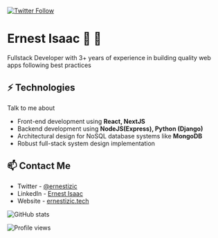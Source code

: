 
<p>
  <a href="https://twitter.com/ernestizic">
    <img alt="Twitter Follow" src="https://img.shields.io/twitter/follow/ernestizic?style=for-the-badge">
  </a>
</p>

# Ernest Isaac 🧐 👋

Fullstack Developer with 3+ years of experience in building quality web apps following best practices

## ⚡ Technologies

Talk to me about

- Front-end development using **React, NextJS**
- Backend development using **NodeJS(Express), Python (Django)**
- Architectural design for NoSQL database systems like **MongoDB**
- Robust full-stack system design implementation

## 📫 Contact Me

- Twitter - [@ernestizic](https://twitter.com/ernestizic)
- LinkedIn - [Ernest Isaac](https://www.linkedin.com/in/ernestizic/)
- Website - [ernestizic.tech](https://www.ernestizic.tech/)


![GitHub stats](https://github-readme-stats.vercel.app/api?username=ernestizic&show_icons=true)   

![Profile views](https://gpvc.arturio.dev/ernestizic)  

<!---
ernestizic/ernestizic is a ✨ special ✨ repository because its `README.md` (this file) appears on your GitHub profile.
You can click the Preview link to take a look at your changes.
--->
